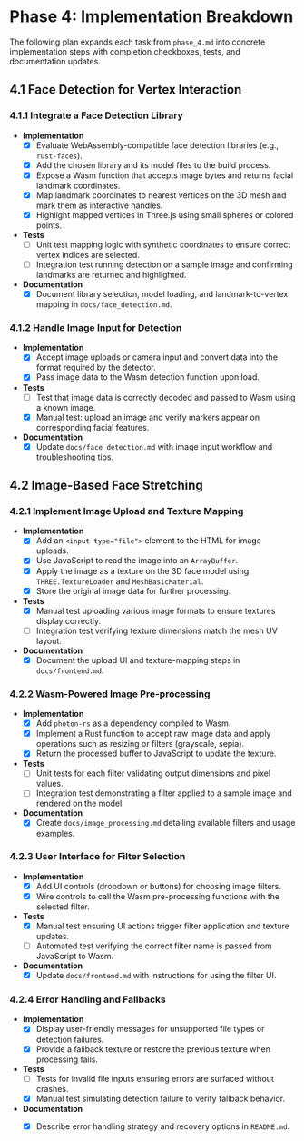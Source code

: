 # Phase 4: Implementation Breakdown

The following plan expands each task from `phase_4.md` into concrete implementation steps with completion checkboxes, tests, and documentation updates.

## 4.1 Face Detection for Vertex Interaction

### 4.1.1 Integrate a Face Detection Library
- **Implementation**
  - [x] Evaluate WebAssembly-compatible face detection libraries (e.g., `rust-faces`).
  - [x] Add the chosen library and its model files to the build process.
  - [x] Expose a Wasm function that accepts image bytes and returns facial landmark coordinates.
  - [x] Map landmark coordinates to nearest vertices on the 3D mesh and mark them as interactive handles.
  - [x] Highlight mapped vertices in Three.js using small spheres or colored points.
- **Tests**
  - [ ] Unit test mapping logic with synthetic coordinates to ensure correct vertex indices are selected.
  - [ ] Integration test running detection on a sample image and confirming landmarks are returned and highlighted.
- **Documentation**
  - [x] Document library selection, model loading, and landmark-to-vertex mapping in `docs/face_detection.md`.

### 4.1.2 Handle Image Input for Detection
- **Implementation**
  - [x] Accept image uploads or camera input and convert data into the format required by the detector.
  - [x] Pass image data to the Wasm detection function upon load.
- **Tests**
  - [ ] Test that image data is correctly decoded and passed to Wasm using a known image.
  - [x] Manual test: upload an image and verify markers appear on corresponding facial features.
- **Documentation**
  - [x] Update `docs/face_detection.md` with image input workflow and troubleshooting tips.

## 4.2 Image-Based Face Stretching

### 4.2.1 Implement Image Upload and Texture Mapping
- **Implementation**
  - [x] Add an `<input type="file">` element to the HTML for image uploads.
  - [x] Use JavaScript to read the image into an `ArrayBuffer`.
  - [x] Apply the image as a texture on the 3D face model using `THREE.TextureLoader` and `MeshBasicMaterial`.
  - [x] Store the original image data for further processing.
- **Tests**
  - [x] Manual test uploading various image formats to ensure textures display correctly.
  - [ ] Integration test verifying texture dimensions match the mesh UV layout.
- **Documentation**
  - [x] Document the upload UI and texture-mapping steps in `docs/frontend.md`.

### 4.2.2 Wasm-Powered Image Pre-processing
- **Implementation**
  - [x] Add `photon-rs` as a dependency compiled to Wasm.
  - [x] Implement a Rust function to accept raw image data and apply operations such as resizing or filters (grayscale, sepia).
  - [x] Return the processed buffer to JavaScript to update the texture.
- **Tests**
  - [ ] Unit tests for each filter validating output dimensions and pixel values.
  - [ ] Integration test demonstrating a filter applied to a sample image and rendered on the model.
- **Documentation**
  - [x] Create `docs/image_processing.md` detailing available filters and usage examples.

### 4.2.3 User Interface for Filter Selection
- **Implementation**
  - [x] Add UI controls (dropdown or buttons) for choosing image filters.
  - [x] Wire controls to call the Wasm pre-processing functions with the selected filter.
- **Tests**
  - [x] Manual test ensuring UI actions trigger filter application and texture updates.
  - [ ] Automated test verifying the correct filter name is passed from JavaScript to Wasm.
- **Documentation**
  - [x] Update `docs/frontend.md` with instructions for using the filter UI.

### 4.2.4 Error Handling and Fallbacks
- **Implementation**
  - [x] Display user-friendly messages for unsupported file types or detection failures.
  - [x] Provide a fallback texture or restore the previous texture when processing fails.
- **Tests**
  - [ ] Tests for invalid file inputs ensuring errors are surfaced without crashes.
  - [x] Manual test simulating detection failure to verify fallback behavior.
- **Documentation**
  - [x] Describe error handling strategy and recovery options in `README.md`.

